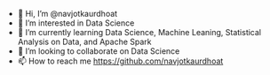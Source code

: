- 👋 Hi, I’m @navjotkaurdhoat
- 👀 I’m interested in Data Science
- 🌱 I’m currently learning Data Science, Machine Leaning, Statistical Analysis on Data, and Apache Spark 
- 💞️ I’m looking to collaborate on Data Science
- 📫 How to reach me https://github.com/navjotkaurdhoat

<!---
navjotkaurdhoat/navjotkaurdhoat is a ✨ special ✨ repository because its `README.md` (this file) appears on your GitHub profile.
You can click the Preview link to take a look at your changes.
--->
